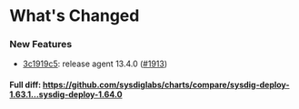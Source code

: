 # What's Changed

### New Features
- [3c1919c5](https://github.com/sysdiglabs/charts/commit/3c1919c5322d8f3a0336e3f6670f98528cac922f): release agent 13.4.0 ([#1913](https://github.com/sysdiglabs/charts/issues/1913))
#### Full diff: https://github.com/sysdiglabs/charts/compare/sysdig-deploy-1.63.1...sysdig-deploy-1.64.0
